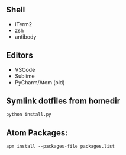 ## Shell
- iTerm2
- zsh
- antibody

## Editors
- VSCode
- Sublime
- PyCharm/Atom (old)

## Symlink dotfiles from homedir
`python install.py`

## Atom Packages:
`apm install --packages-file packages.list`

